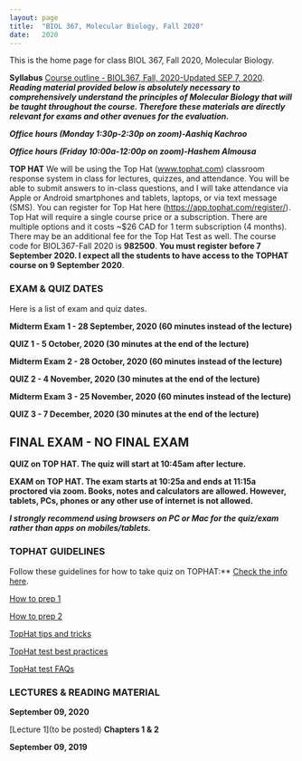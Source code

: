 ```yaml
---
layout: page
title:  "BIOL 367, Molecular Biology, Fall 2020"
date:   2020
---
```

This is the home page for class BIOL 367, Fall 2020, Molecular Biology.

**Syllabus**
[Course outline - BIOL367, Fall, 2020-Updated SEP 7, 2020](https://github.com/kachroolab/kachroolab/files/5184209/BIOL367_Fall2020.course.outline.pdf). 
**_Reading material provided below is absolutely necessary to comprehensively understand the principles of Molecular Biology that will be taught throughout the course. Therefore these materials are directly relevant for exams and other avenues for the evaluation._** 

**_Office hours (Monday 1:30p-2:30p on zoom)-Aashiq Kachroo_**

**_Office hours (Friday 10:00a-12:00p on zoom)-Hashem Almousa_**

**TOP HAT**
We will be using the Top Hat (www.tophat.com) classroom response system in class for lectures, quizzes, and attendance. You will be able to submit answers to in-class questions, and I will take attendance via Apple or Android smartphones and tablets, laptops, or via text message (SMS). You can register for Top Hat here (https://app.tophat.com/register/). Top Hat will require a single course price or a subscription. There are multiple options and it costs ~$26 CAD for 1 term subscription (4 months). There may be an additional fee for the Top Hat Test as well. The course code for BIOL367-Fall 2020 is **982500**. **You must register before 7 September 2020. I expect all the students to have access to the TOPHAT course on 9 September 2020**.

### **EXAM & QUIZ DATES**
Here is a list of exam and quiz dates. 

**Midterm Exam 1 - 28 September, 2020 (60 minutes instead of the lecture)**

**QUIZ 1 - 5 October, 2020 (30 minutes at the end of the lecture)**

**Midterm Exam 2 - 28 October, 2020 (60 minutes instead of the lecture)**

**QUIZ 2 - 4 November, 2020 (30 minutes at the end of the lecture)**

**Midterm Exam 3 - 25 November, 2020 (60 minutes instead of the lecture)**

**QUIZ 3 - 7 December, 2020 (30 minutes at the end of the lecture)**

## **FINAL EXAM - NO FINAL EXAM**

**QUIZ on TOP HAT. The quiz will start at 10:45am after lecture.** 

**EXAM on TOP HAT. The exam starts at 10:25a and ends at 11:15a proctored via zoom. Books, notes and calculators are allowed. However, tablets, PCs, phones or any other use of internet is not allowed.** 

**_I strongly recommend using browsers on PC or Mac for the quiz/exam rather than apps on mobiles/tablets._** 

### **TOPHAT GUIDELINES**
Follow these guidelines for how to take quiz on TOPHAT:** [Check the info here](https://support.tophat.com/s/article/Student-Starting-a-Test).

[How to prep 1](https://github.com/kachroolab/kachroolab/files/3802306/Lecture.14.pdf)

[How to prep 2](https://github.com/kachroolab/kachroolab/files/2416372/TopHat.2.pdf)

[TopHat tips and tricks](https://github.com/kachroolab/kachroolab/files/2416373/TopHat.3.pdf)

[TopHat test best practices](https://github.com/kachroolab/kachroolab/files/2416374/TopHat.4.pdf)

[TopHat test FAQs](https://github.com/kachroolab/kachroolab/files/2416375/TopHat.5.pdf)


### **LECTURES & READING MATERIAL**

**September 09, 2020**

[Lecture 1](to be posted) **Chapters 1 & 2**

**September 09, 2019**

